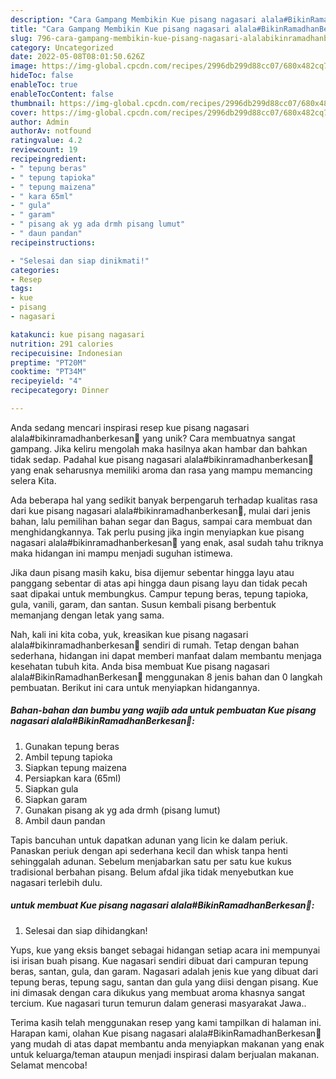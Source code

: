 ```yaml
---
description: "Cara Gampang Membikin Kue pisang nagasari alala#BikinRamadhanBerkesan💋 yang Lezat Sekali"
title: "Cara Gampang Membikin Kue pisang nagasari alala#BikinRamadhanBerkesan💋 yang Lezat Sekali"
slug: 796-cara-gampang-membikin-kue-pisang-nagasari-alalabikinramadhanberkesan-yang-lezat-sekali
category: Uncategorized
date: 2022-05-08T08:01:50.626Z
image: https://img-global.cpcdn.com/recipes/2996db299d88cc07/680x482cq70/kue-pisang-nagasari-alalabikinramadhanberkesan-foto-resep-utama.jpg
hideToc: false
enableToc: true
enableTocContent: false
thumbnail: https://img-global.cpcdn.com/recipes/2996db299d88cc07/680x482cq70/kue-pisang-nagasari-alalabikinramadhanberkesan-foto-resep-utama.jpg
cover: https://img-global.cpcdn.com/recipes/2996db299d88cc07/680x482cq70/kue-pisang-nagasari-alalabikinramadhanberkesan-foto-resep-utama.jpg
author: Admin
authorAv: notfound
ratingvalue: 4.2
reviewcount: 19
recipeingredient:
- " tepung beras"
- " tepung tapioka"
- " tepung maizena"
- " kara 65ml"
- " gula"
- " garam"
- " pisang ak yg ada drmh pisang lumut"
- " daun pandan"
recipeinstructions:

- "Selesai dan siap dinikmati!"
categories:
- Resep
tags:
- kue
- pisang
- nagasari

katakunci: kue pisang nagasari 
nutrition: 291 calories
recipecuisine: Indonesian
preptime: "PT20M"
cooktime: "PT34M"
recipeyield: "4"
recipecategory: Dinner

---
```





Anda sedang mencari inspirasi resep kue pisang nagasari alala#bikinramadhanberkesan💋 yang unik? Cara membuatnya sangat gampang. Jika keliru mengolah maka hasilnya akan hambar dan bahkan tidak sedap. Padahal kue pisang nagasari alala#bikinramadhanberkesan💋 yang enak seharusnya memiliki aroma dan rasa yang mampu memancing selera Kita.





Ada beberapa hal yang sedikit banyak berpengaruh terhadap kualitas rasa dari kue pisang nagasari alala#bikinramadhanberkesan💋, mulai dari jenis bahan, lalu pemilihan bahan segar dan Bagus, sampai cara membuat dan menghidangkannya. Tak perlu pusing jika ingin menyiapkan kue pisang nagasari alala#bikinramadhanberkesan💋 yang enak,      asal sudah tahu triknya maka hidangan ini mampu menjadi suguhan istimewa.














Jika daun pisang masih kaku, bisa dijemur sebentar hingga layu atau panggang sebentar di atas api hingga daun pisang layu dan tidak pecah saat dipakai untuk membungkus. Campur tepung beras, tepung tapioka, gula, vanili, garam, dan santan. Susun kembali pisang berbentuk memanjang dengan letak yang sama.






Nah, kali ini kita coba, yuk, kreasikan kue pisang nagasari alala#bikinramadhanberkesan💋 sendiri di rumah. Tetap dengan bahan sederhana, hidangan ini dapat memberi manfaat dalam membantu menjaga kesehatan tubuh kita. Anda bisa membuat Kue pisang nagasari alala#BikinRamadhanBerkesan💋 menggunakan 8 jenis bahan dan 0 langkah pembuatan. Berikut ini cara untuk menyiapkan hidangannya.

<!--inarticleads1-->

##### Bahan-bahan dan bumbu yang wajib ada untuk pembuatan Kue pisang nagasari alala#BikinRamadhanBerkesan💋:

1. Gunakan  tepung beras
1. Ambil  tepung tapioka
1. Siapkan  tepung maizena
1. Persiapkan  kara (65ml)
1. Siapkan  gula
1. Siapkan  garam
1. Gunakan  pisang ak yg ada drmh (pisang lumut)
1. Ambil  daun pandan


Tapis bancuhan untuk dapatkan adunan yang licin ke dalam periuk. Panaskan periuk dengan api sederhana kecil dan whisk tanpa henti sehinggalah adunan. Sebelum menjabarkan satu per satu kue kukus tradisional berbahan pisang. Belum afdal jika tidak menyebutkan kue nagasari terlebih dulu. 

<!--inarticleads2-->

#####  untuk membuat Kue pisang nagasari alala#BikinRamadhanBerkesan💋:


1. Selesai dan siap dihidangkan!

Yups, kue yang eksis banget sebagai hidangan setiap acara ini mempunyai isi irisan buah pisang. Kue nagasari sendiri dibuat dari campuran tepung beras, santan, gula, dan garam. Nagasari adalah jenis kue yang dibuat dari tepung beras, tepung sagu, santan dan gula yang diisi dengan pisang. Kue ini dimasak dengan cara dikukus yang membuat aroma khasnya sangat tercium. Kue nagasari turun temurun dalam generasi masyarakat Jawa.. 

Terima kasih telah menggunakan resep yang kami tampilkan di halaman ini. Harapan kami, olahan Kue pisang nagasari alala#BikinRamadhanBerkesan💋 yang mudah di atas dapat membantu anda menyiapkan makanan yang enak untuk keluarga/teman ataupun menjadi inspirasi dalam berjualan makanan. Selamat mencoba!

